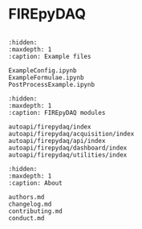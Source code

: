 # FIREpyDAQ

```{include} ../README.md
```

```{toctree}
:hidden:
:maxdepth: 1
:caption: Example files

ExampleConfig.ipynb
ExampleFormulae.ipynb
PostProcessExample.ipynb
```

```{toctree}
:hidden:
:maxdepth: 1
:caption: FIREpyDAQ modules

autoapi/firepydaq/index
autoapi/firepydaq/acquisition/index
autoapi/firepydaq/api/index
autoapi/firepydaq/dashboard/index
autoapi/firepydaq/utilities/index
```

```{toctree}
:hidden:
:maxdepth: 1
:caption: About

authors.md
changelog.md
contributing.md
conduct.md
```